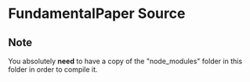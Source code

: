 # FundamentalPaper Source

## Note

You absolutely **need** to have a copy of the "node_modules" folder in this folder in order to compile it.
